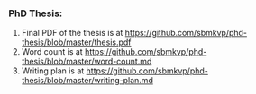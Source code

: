 ### PhD Thesis:

 1. Final PDF of the thesis is at https://github.com/sbmkvp/phd-thesis/blob/master/thesis.pdf
 2. Word count is at https://github.com/sbmkvp/phd-thesis/blob/master/word-count.md
 3. Writing plan is at https://github.com/sbmkvp/phd-thesis/blob/master/writing-plan.md
